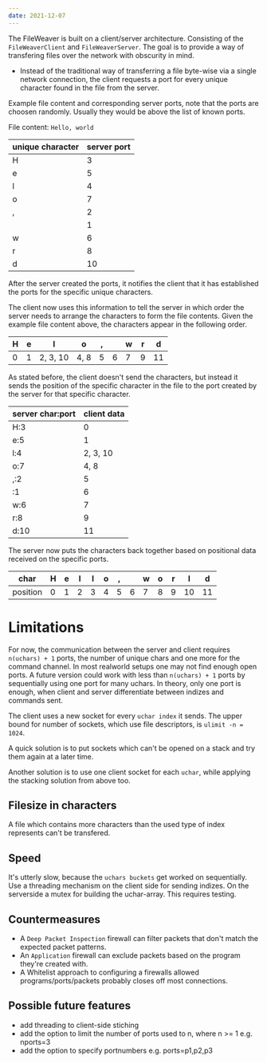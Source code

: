 ```yaml
---
date: 2021-12-07
---
```

The FileWeaver is built on a client/server architecture. Consisting of the `FileWeaverClient` and `FileWeaverServer`. The goal is to provide a way of transfering files over the network with obscurity in mind.

* Instead of the traditional way of transferring a file byte-wise via a single network connection, the client requests a port for every unique character found in the file from the server.

Example file content and corresponding server ports, note that the ports are choosen randomly. Usually they would be above the list of known ports.

File content: `Hello, world`

| unique character | server port |
| --- | --- |
| H | 3 |
| e | 5 |
| l | 4 |
| o | 7 |
| , | 2 |
|   | 1 |
| w | 6 |
| r | 8 |
| d | 10 |

After the server created the ports, it notifies the client that it has established the ports for the specific unique characters.

The client now uses this information to tell the server in which order the server needs to arrange the characters to form the file contents. Given the example file content above, the characters appear in the following order.

| H | e | l | o | , |   | w | r | d |
| --- | --- | --- | --- | --- | --- | --- | --- | --- |
| 0 | 1 | 2, 3, 10 | 4, 8 | 5 | 6 | 7 | 9 | 11 |

As stated before, the client doesn't send the characters, but instead it sends the position of the specific character in the file to the port created by the server for that specific character.

| server char:port | client data |
| --- | --- |
| H:3 | 0 |
| e:5 | 1 |
| l:4 | 2, 3, 10 |
| o:7 | 4, 8 |
| ,:2 | 5 |
|  :1 | 6 |
| w:6 | 7 |
| r:8 | 9 |
| d:10 | 11 |

The server now puts the characters back together based on positional data received on the specific ports.

| char | H | e | l | l | o | , |   | w | o | r | l | d |
| --- | --- | --- | --- | --- | --- | --- | --- | --- | --- | --- | --- | --- |
| position | 0 | 1 | 2 | 3 | 4 | 5 | 6 | 7 | 8 | 9 | 10 | 11 |

# Limitations
For now, the communication between the server and client requires `n(uchars) + 1` ports, the number of unique chars and one more for the command channel. In most realworld setups one may not find enough open ports. A future version could work with less than `n(uchars) + 1` ports by sequentially using one port for many uchars. In theory, only one port is enough, when client and server differentiate between indizes and commands sent.

The client uses a new socket for every `uchar index` it sends. The upper bound for number of sockets, which use file descriptors, is `ulimit -n = 1024`.

A quick solution is to put sockets which can't be opened on a stack and try them again at a later time.

Another solution is to use one client socket for each `uchar`, while applying the stacking solution from above too.

## Filesize in characters
A file which contains more characters than the used type of index represents can't be transfered.

## Speed
It's utterly slow, because the `uchars buckets` get worked on sequentially. Use a threading mechanism on the client side for sending indizes. On the serverside a mutex for building the uchar-array. This requires testing.

## Countermeasures
* A `Deep Packet Inspection` firewall can filter packets that don't match the expected packet patterns.
* An `Application` firewall can exclude packets based on the program they're created with.
* A Whitelist approach to configuring a firewalls allowed programs/ports/packets probably closes off most connections.

## Possible future features
* add threading to client-side stiching
* add the option to limit the number of ports used to n, where n >= 1 e.g. nports=3
* add the option to specify portnumbers e.g. ports=p1,p2,p3